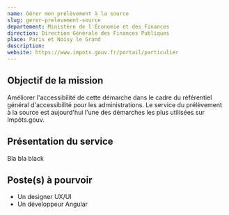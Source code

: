 ```yaml
---
name: Gérer mon prélèvement à la source
slug: gerer-prelevement-source
departement: Ministère de l'Économie et des Finances
direction: Direction Générale des Finances Publiques
place: Paris et Noisy le Grand
description:
website: https://www.impots.gouv.fr/portail/particulier
---
```


## Objectif de la mission
Améliorer l'accessibilité de cette démarche dans le cadre du référentiel général d'accessibilité pour les administrations. Le service du prélèvement à la source est aujourd'hui l'une des démarches les plus utilisées sur Impôts.gouv.

## Présentation du service
Bla bla black

## Poste(s) à pourvoir
- Un designer UX/UI
- Un développeur Angular
